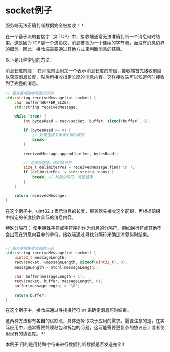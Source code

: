 # socket例子

服务端无法正确判断数据完全被接收！！


在一个基于流的套接字（如TCP）中，接收端通常无法准确判断一个消息何时结束。这是因为TCP是一个流协议，消息被视为一个连续的字节流，而没有消息边界的概念。因此，接收端需要通过其他方式来判断消息的结束。

以下是几种常见的方法：

消息长度前缀： 在消息前面附加一个表示消息长度的前缀，接收端首先接收前缀以获取消息长度，然后再接收指定长度的消息内容。这样接收端可以知道何时接收到了完整的消息。

```cpp
// 服务器端接收消息的示例
std::string receiveMessage(int socket) {
    char buffer[BUFFER_SIZE];
    std::string receivedMessage;

    while (true) {
        int bytesRead = recv(socket, buffer, sizeof(buffer), 0);

        if (bytesRead <= 0) {
            // 处理连接关闭或出错的情况
            break;
        }

        receivedMessage.append(buffer, bytesRead);

        // 寻找分隔符，例如换行符
        size_t delimiterPos = receivedMessage.find('\n');
        if (delimiterPos != std::string::npos) {
            break; // 找到分隔符，消息结束
        }
    }

    return receivedMessage;
}
```

在这个例子中，uint32_t 表示消息的长度，服务器先接收这个前缀，再根据前缀中指定的长度接收实际的消息内容。

特殊分隔符： 使用特殊字符或字符序列作为消息的分隔符，例如换行符或其他不会出现在消息内容中的字符。接收端通过寻找分隔符来确定消息何时结束。

```cpp

// 服务器端接收消息的示例
std::string receiveMessage(int socket) {
    uint32_t messageLength;
    recv(socket, &messageLength, sizeof(uint32_t), 0);
    messageLength = ntohl(messageLength);

    char buffer[messageLength + 1];
    recv(socket, buffer, messageLength, 0);
    buffer[messageLength] = '\0';

    return buffer;
}

```
在这个例子中，接收端通过寻找换行符 \n 来确定消息何时结束。

这两种方法都有各自的优缺点，具体选择取决于应用的需求。需要注意的是，在实际应用中，通常需要处理粘包和拆包的问题，这可能需要更复杂的协议设计或者使用现有的协议库。!!!

本例子 用的是用特殊字符来进行数据判断数据是否发送完全!!